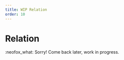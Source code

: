 ```yaml
---
title: WIP Relation
order: 10
---
```

# Relation
:neofox_what: Sorry! Come back later, work in progress.
